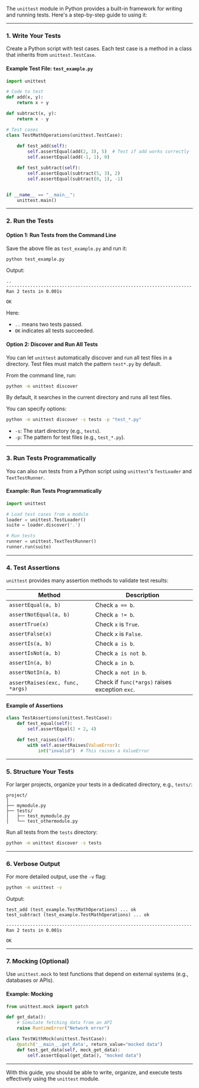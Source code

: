The `unittest` module in Python provides a built-in framework for writing and running tests. Here's a step-by-step guide to using it:

---

### **1. Write Your Tests**
Create a Python script with test cases. Each test case is a method in a class that inherits from `unittest.TestCase`.

#### Example Test File: `test_example.py`
```python
import unittest

# Code to test
def add(x, y):
    return x + y

def subtract(x, y):
    return x - y

# Test cases
class TestMathOperations(unittest.TestCase):
    
    def test_add(self):
        self.assertEqual(add(2, 3), 5)  # Test if add works correctly
        self.assertEqual(add(-1, 1), 0)

    def test_subtract(self):
        self.assertEqual(subtract(5, 3), 2)
        self.assertEqual(subtract(0, 1), -1)


if __name__ == "__main__":
    unittest.main()
```

---

### **2. Run the Tests**

#### **Option 1: Run Tests from the Command Line**
Save the above file as `test_example.py` and run it:
```bash
python test_example.py
```

Output:
```
..
----------------------------------------------------------------------
Ran 2 tests in 0.001s

OK
```
Here:
- `..` means two tests passed.
- `OK` indicates all tests succeeded.

#### **Option 2: Discover and Run All Tests**
You can let `unittest` automatically discover and run all test files in a directory. Test files must match the pattern `test*.py` by default.

From the command line, run:
```bash
python -m unittest discover
```

By default, it searches in the current directory and runs all test files.

You can specify options:
```bash
python -m unittest discover -s tests -p "test_*.py"
```
- `-s`: The start directory (e.g., `tests`).
- `-p`: The pattern for test files (e.g., `test_*.py`).

---

### **3. Run Tests Programmatically**
You can also run tests from a Python script using `unittest`'s `TestLoader` and `TextTestRunner`.

#### Example: Run Tests Programmatically
```python
import unittest

# Load test cases from a module
loader = unittest.TestLoader()
suite = loader.discover('.')

# Run tests
runner = unittest.TextTestRunner()
runner.run(suite)
```

---

### **4. Test Assertions**
`unittest` provides many assertion methods to validate test results:

| **Method**                     | **Description**                                           |
|--------------------------------|-----------------------------------------------------------|
| `assertEqual(a, b)`            | Check `a == b`.                                           |
| `assertNotEqual(a, b)`         | Check `a != b`.                                           |
| `assertTrue(x)`                | Check `x` is `True`.                                      |
| `assertFalse(x)`               | Check `x` is `False`.                                     |
| `assertIs(a, b)`               | Check `a is b`.                                           |
| `assertIsNot(a, b)`            | Check `a is not b`.                                       |
| `assertIn(a, b)`               | Check `a in b`.                                           |
| `assertNotIn(a, b)`            | Check `a not in b`.                                       |
| `assertRaises(exc, func, *args)` | Check if `func(*args)` raises exception `exc`.            |

#### Example of Assertions
```python
class TestAssertions(unittest.TestCase):
    def test_equal(self):
        self.assertEqual(2 + 2, 4)

    def test_raises(self):
        with self.assertRaises(ValueError):
            int("invalid")  # This raises a ValueError
```

---

### **5. Structure Your Tests**

For larger projects, organize your tests in a dedicated directory, e.g., `tests/`:
```
project/
│
├── mymodule.py
├── tests/
│   ├── test_mymodule.py
│   └── test_othermodule.py
```

Run all tests from the `tests` directory:
```bash
python -m unittest discover -s tests
```

---

### **6. Verbose Output**
For more detailed output, use the `-v` flag:
```bash
python -m unittest -v
```

Output:
```
test_add (test_example.TestMathOperations) ... ok
test_subtract (test_example.TestMathOperations) ... ok

----------------------------------------------------------------------
Ran 2 tests in 0.001s

OK
```

---

### **7. Mocking (Optional)**
Use `unittest.mock` to test functions that depend on external systems (e.g., databases or APIs).

#### Example: Mocking
```python
from unittest.mock import patch

def get_data():
    # Simulate fetching data from an API
    raise RuntimeError("Network error")

class TestWithMock(unittest.TestCase):
    @patch('__main__.get_data', return_value="mocked data")
    def test_get_data(self, mock_get_data):
        self.assertEqual(get_data(), "mocked data")
```

---

With this guide, you should be able to write, organize, and execute tests effectively using the `unittest` module.
